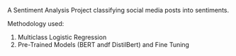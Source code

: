 A Sentiment Analysis Project classifying social media posts into sentiments.

Methodology used:

1) Multiclass Logistic Regression
2) Pre-Trained Models (BERT andf DistilBert) and Fine Tuning
